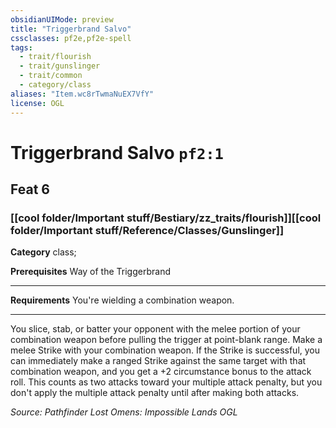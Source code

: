 ```yaml
---
obsidianUIMode: preview
title: "Triggerbrand Salvo"
cssclasses: pf2e,pf2e-spell
tags:
  - trait/flourish
  - trait/gunslinger
  - trait/common
  - category/class
aliases: "Item.wc8rTwmaNuEX7VfY"
license: OGL
---
```

# Triggerbrand Salvo `pf2:1`
## Feat 6
### [[cool folder/Important stuff/Bestiary/zz_traits/flourish]][[cool folder/Important stuff/Reference/Classes/Gunslinger]]

**Category** class; 



**Prerequisites** Way of the Triggerbrand
* * *
**Requirements** You're wielding a combination weapon.

* * *

You slice, stab, or batter your opponent with the melee portion of your combination weapon before pulling the trigger at point-blank range. Make a melee Strike with your combination weapon. If the Strike is successful, you can immediately make a ranged Strike against the same target with that combination weapon, and you get a +2 circumstance bonus to the attack roll. This counts as two attacks toward your multiple attack penalty, but you don't apply the multiple attack penalty until after making both attacks.

*Source: Pathfinder Lost Omens: Impossible Lands*
*OGL*